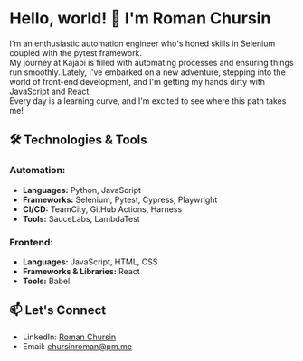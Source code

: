 # Hello, world! 👋 I'm Roman Chursin

I'm an enthusiastic automation engineer who's honed skills in Selenium coupled with the pytest framework.<br> 
My journey at Kajabi is filled with automating processes and ensuring things run smoothly.
Lately, I've embarked on a new adventure, stepping into the world of front-end development, and I'm getting my hands dirty with JavaScript and React.<br> 
Every day is a learning curve, and I'm excited to see where this path takes me!

## 🛠 Technologies & Tools

### **Automation:**
- **Languages:** Python, JavaScript
- **Frameworks:** Selenium, Pytest, Cypress, Playwright
- **CI/CD:** TeamCity, GitHub Actions, Harness
- **Tools:** SauceLabs, LambdaTest

### **Frontend:**
- **Languages:** JavaScript, HTML, CSS
- **Frameworks & Libraries:** React
- **Tools:** Babel

## 📫 Let's Connect

- LinkedIn: [Roman Chursin](https://www.linkedin.com/in/roman-chursin/)
- Email: chursinroman@pm.me
